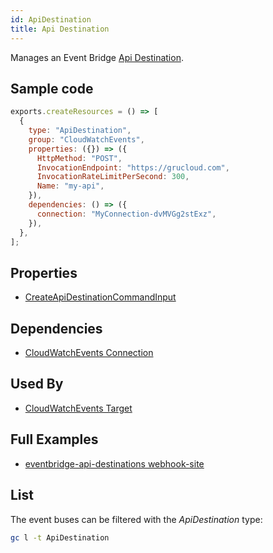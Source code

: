 ```yaml
---
id: ApiDestination
title: Api Destination
---
```


Manages an Event Bridge [Api Destination](https://console.aws.amazon.com/events/home?#/eventbuses).

## Sample code

```js
exports.createResources = () => [
  {
    type: "ApiDestination",
    group: "CloudWatchEvents",
    properties: ({}) => ({
      HttpMethod: "POST",
      InvocationEndpoint: "https://grucloud.com",
      InvocationRateLimitPerSecond: 300,
      Name: "my-api",
    }),
    dependencies: () => ({
      connection: "MyConnection-dvMVGg2stExz",
    }),
  },
];
```

## Properties

- [CreateApiDestinationCommandInput](https://docs.aws.amazon.com/AWSJavaScriptSDK/v3/latest/clients/client-cloudwatch-events/interfaces/createapidestinationcommandinput.html)

## Dependencies

- [CloudWatchEvents Connection](./Connection.md)

## Used By

- [CloudWatchEvents Target](./Target.md)

## Full Examples

- [eventbridge-api-destinations webhook-site](https://github.com/grucloud/grucloud/tree/main/examples/aws/serverless-patterns/eventbridge-api-destinations/1-webhook-site)

## List

The event buses can be filtered with the _ApiDestination_ type:

```sh
gc l -t ApiDestination
```

```txt

```
